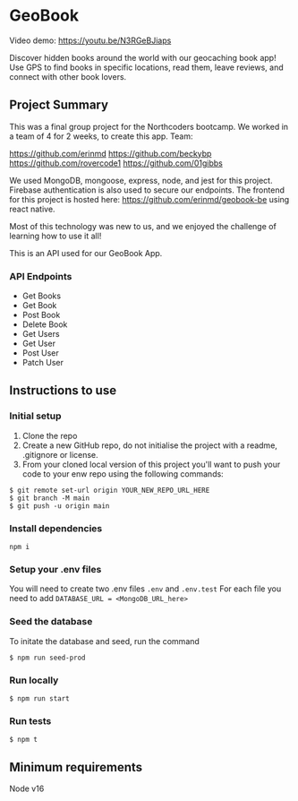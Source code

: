 # GeoBook

Video demo: https://youtu.be/N3RGeBJiaps

Discover hidden books around the world with our geocaching book app! Use GPS to find books in specific locations, read them, leave reviews, and connect with other book lovers.

## Project Summary

This was a final group project for the Northcoders bootcamp. We worked in a team of 4 for 2 weeks, to create this app. Team:

https://github.com/erinmd
https://github.com/beckybp
https://github.com/rovercode1
https://github.com/01gibbs

We used MongoDB, mongoose, express, node, and jest for this project. Firebase authentication is also used to secure our endpoints. The frontend for this project is hosted here: https://github.com/erinmd/geobook-be using react native.

Most of this technology was new to us, and we enjoyed the challenge of learning how to use it all!

This is an API used for our GeoBook App.

### API Endpoints
- Get Books
- Get Book
- Post Book
- Delete Book
- Get Users
- Get User
- Post User
- Patch User

## Instructions to use

### Initial setup
1. Clone the repo
2. Create a new GitHub repo, do not initialise the project with a readme, .gitignore or license.
3. From your cloned local version of this project you'll want to push your code to your enw repo using the following commands:
````
$ git remote set-url origin YOUR_NEW_REPO_URL_HERE
$ git branch -M main
$ git push -u origin main
````

### Install dependencies
````
npm i
````

### Setup your .env files
You will need to create two .env files `.env` and `.env.test`
For each file you need to add `DATABASE_URL = <MongoDB_URL_here>`

### Seed the database
To initate the database and seed, run the command
````
$ npm run seed-prod
````

### Run locally
````
$ npm run start
````

### Run tests
````
$ npm t
````

## Minimum requirements
Node v16